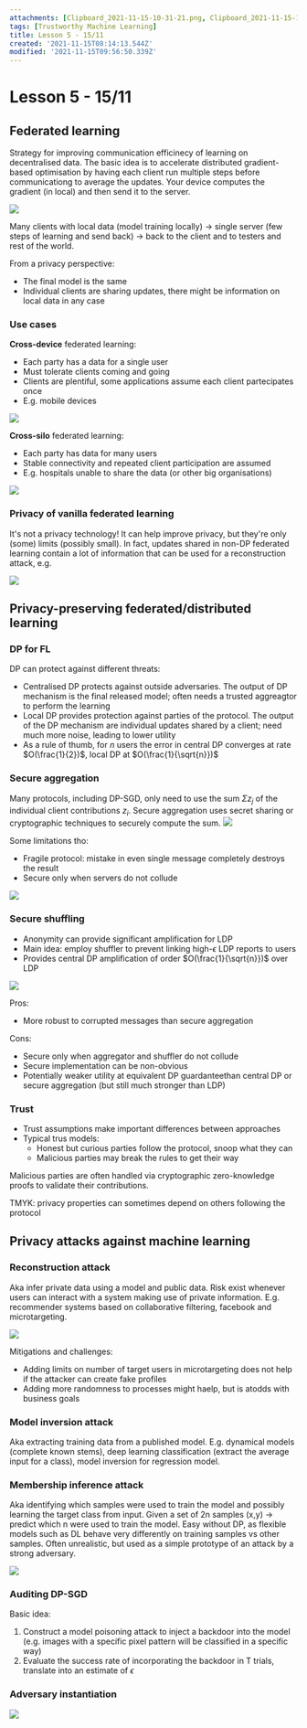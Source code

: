```yaml
---
attachments: [Clipboard_2021-11-15-10-31-21.png, Clipboard_2021-11-15-10-40-01.png, Clipboard_2021-11-15-10-40-12.png, Clipboard_2021-11-15-10-42-06.png, Clipboard_2021-11-15-10-48-16.png, Clipboard_2021-11-15-10-49-06.png, Clipboard_2021-11-15-10-55-13.png, Clipboard_2021-11-15-11-31-35.png, Clipboard_2021-11-15-11-50-53.png, Clipboard_2021-11-15-11-56-50.png]
tags: [Trustworthy Machine Learning]
title: Lesson 5 - 15/11
created: '2021-11-15T08:14:13.544Z'
modified: '2021-11-15T09:56:50.339Z'
---
```


# Lesson 5 - 15/11

## Federated learning

Strategy for improving communication efficinecy of learning on decentralised data. The basic idea is to accelerate distributed gradient-based optimisation by having each client run multiple steps before communicationg to average the updates.
Your device computes the gradient (in local) and then send it to the server.

![](@attachment/Clipboard_2021-11-15-10-31-21.png)

Many clients with local data (model training locally) -> single server (few steps of learning and send back) -> back to the client and to testers and rest of the world.

From a privacy perspective:
- The final model is the same
- Individual clients are sharing updates, there might be information on local data in any case

### Use cases

**Cross-device** federated learning:
- Each party has a data for a single user
- Must tolerate clients coming and going
- Clients are plentiful, some applications assume each client partecipates once
- E.g. mobile devices

![](@attachment/Clipboard_2021-11-15-10-40-12.png)

**Cross-silo** federated learning:
- Each party has data for many users
- Stable connectivity and repeated client participation are assumed
- E.g. hospitals unable to share the data (or other big organisations)

![](@attachment/Clipboard_2021-11-15-10-40-01.png)

### Privacy of vanilla federated learning

It's not a privacy technology! It can help improve privacy, but they're only (some) limits (possibly small).
In fact, updates shared in non-DP federated learning contain a lot of information that can be used for a reconstruction attack, e.g.

![](@attachment/Clipboard_2021-11-15-10-42-06.png)

## Privacy-preserving federated/distributed learning

### DP for FL

DP can protect against different threats:
- Centralised DP protects against outside adversaries. The output of DP mechanism is the final released model; often needs a trusted aggreagtor to perform the learning
- Local DP provides protection against parties of the protocol. The output of the DP mechanism are individual updates shared by a client; need much more noise, leading to lower utility
- As a rule of thumb, for $n$ users the error in central DP converges at rate $O(\frac{1}{2})$, local DP at $O(\frac{1}{\sqrt{n}})$

### Secure aggregation

Many protocols, including DP-SGD, only need to use the sum $\Sigma z_j$ of the individual client contributions $z_i$.
Secure aggregation uses secret sharing or cryptographic techniques to securely compute the sum.
![](@attachment/Clipboard_2021-11-15-10-48-16.png)

Some limitations tho:
- Fragile protocol: mistake in even single message completely destroys the result
- Secure only when servers do not collude

![](@attachment/Clipboard_2021-11-15-10-49-06.png)

### Secure shuffling

- Anonymity can provide significant amplification for LDP
- Main idea: employ shuffler to prevent linking high-$\epsilon$ LDP reports to users
- Provides central DP amplification of order $O(\frac{1}{\sqrt{n}})$ over LDP

![](@attachment/Clipboard_2021-11-15-10-55-13.png)

Pros:
- More robust to corrupted messages than secure aggregation

Cons:
- Secure only when aggregator and shuffler do not collude
- Secure implementation can be non-obvious
- Potentially weaker utility at equivalent DP guardanteethan central DP or secure aggregation (but still much stronger than LDP)

### Trust

- Trust assumptions make important differences between approaches
- Typical trus models:
  - Honest but curious parties follow the protocol, snoop what they can
  - Malicious parties may break the rules to get their way

Malicious parties are often handled via cryptographic zero-knowledge proofs to validate their contributions.

TMYK: privacy properties can sometimes depend on others following the protocol

## Privacy attacks against machine learning

### Reconstruction attack

Aka infer private data using a model and public data.
Risk exist whenever users can interact with a system making use of private information. E.g. recommender systems based on collaborative filtering, facebook and microtargeting.

![](@attachment/Clipboard_2021-11-15-11-31-35.png)

Mitigations and challenges:
- Adding limits on number of target users in microtargeting does not help if the attacker can create fake profiles
- Adding more randomness to processes might haelp, but is atodds with business goals

### Model inversion attack

Aka extracting training data from a published model.
E.g. dynamical models (complete known stems), deep learning classification (extract the average input for a class), model inversion for regression model.

### Membership inference attack

Aka identifying which samples were used to train the model and possibly learning the target class from input.
Given a set of 2n samples (x,y) -> predict which n were used to train the model.
Easy without DP, as flexible models such as DL behave very differently on training samples vs other samples.
Often unrealistic, but used as a simple prototype of an attack by a strong adversary.

![](@attachment/Clipboard_2021-11-15-11-50-53.png)

### Auditing DP-SGD

Basic idea:
1. Construct a model poisoning attack to inject a backdoor into the model (e.g. images with a specific pixel pattern will be classified in a specific way)
2. Evaluate the success rate of incorporating the backdoor in T trials, translate into an estimate of $\epsilon$

### Adversary instantiation

![](@attachment/Clipboard_2021-11-15-11-56-50.png)









































